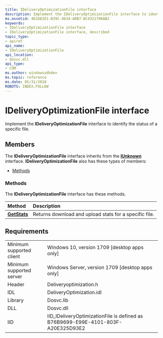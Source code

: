 ```yaml
---
title: IDeliveryOptimizationFile interface
description: Implement the IDeliveryOptimizationFile interface to identify the status of a specific file.
ms.assetid: 4D1D82E1-B39C-4634-A0B7-BC4322796AB2
keywords:
- IDeliveryOptimizationFile interface
- IDeliveryOptimizationFile interface, described
topic_type:
- apiref
api_name:
- IDeliveryOptimizationFile
api_location:
- dosvc.dll
api_type:
- COM
ms.author: windowssdkdev
ms.topic: reference
ms.date: 05/31/2018
ROBOTS: INDEX,FOLLOW
---
```


# IDeliveryOptimizationFile interface

Implement the **IDeliveryOptimizationFile** interface to identify the status of a specific file.

## Members

The **IDeliveryOptimizationFile** interface inherits from the [**IUnknown**](https://docs.microsoft.com/windows/desktop/api/unknwn/nn-unknwn-iunknown) interface. **IDeliveryOptimizationFile** also has these types of members:

-   [Methods](#methods)

### Methods

The **IDeliveryOptimizationFile** interface has these methods.



| Method                                                 | Description                                                       |
|:-------------------------------------------------------|:------------------------------------------------------------------|
| [**GetStats**](ideliveryoptimizationfile-getstats.md) | Returns download and upload stats for a specific file.<br/> |

## Requirements

|                               |                                                                                  |
|-------------------------------|----------------------------------------------------------------------------------|
| Minimum supported client      | Windows 10, version 1709 \[desktop apps only\]                                   |
| Minimum supported server      | Windows Server, version 1709 \[desktop apps only\]                               |
| Header                        | Deliveryoptimization.h                                                           |
| IDL                           | DeliveryOptimization.idl                                                         |
| Library                       | Dosvc.lib                                                                        |
| DLL                           | Dosvc.dll                                                                        |
| IID                           | IID_IDeliveryOptimizationFile is defined as B76B9699-E99E-4101-803F-A20E325D93E2 |
